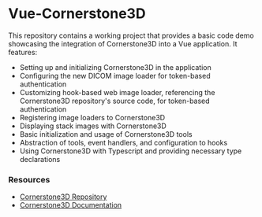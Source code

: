# Vue-Cornerstone3D

This repository contains a working project that provides a basic code demo showcasing the integration of Cornerstone3D into a Vue application. It features:

- Setting up and initializing Cornerstone3D in the application
- Configuring the new DICOM image loader for token-based authentication
- Customizing hook-based web image loader, referencing the Cornerstone3D repository's source code, for token-based authentication
- Registering image loaders to Cornerstone3D
- Displaying stack images with Cornerstone3D
- Basic initialization and usage of Cornerstone3D tools
- Abstraction of tools, event handlers, and configuration to hooks
- Using Cornerstone3D with Typescript and providing necessary type declarations

### Resources

- [Cornerstone3D Repository](https://github.com/cornerstonejs/cornerstone3D)
- [Cornerstone3D Documentation](https://www.cornerstonejs.org/)
